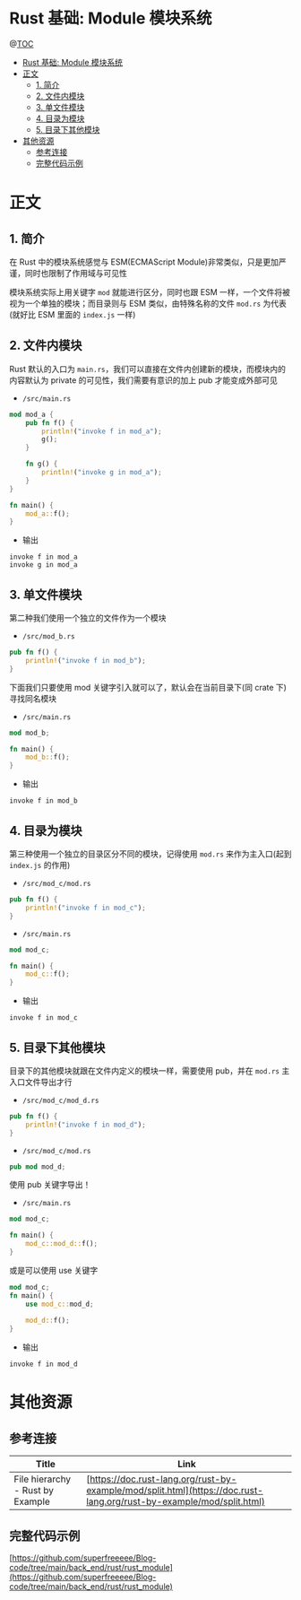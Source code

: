 # Rust 基础: Module 模块系统

@[TOC](文章目录)

<!-- TOC -->

- [Rust 基础: Module 模块系统](#rust-基础-module-模块系统)
- [正文](#正文)
  - [1. 简介](#1-简介)
  - [2. 文件内模块](#2-文件内模块)
  - [3. 单文件模块](#3-单文件模块)
  - [4. 目录为模块](#4-目录为模块)
  - [5. 目录下其他模块](#5-目录下其他模块)
- [其他资源](#其他资源)
  - [参考连接](#参考连接)
  - [完整代码示例](#完整代码示例)

<!-- /TOC -->

# 正文

## 1. 简介

在 Rust 中的模块系统感觉与 ESM(ECMAScript Module)非常类似，只是更加严谨，同时也限制了作用域与可见性

模块系统实际上用关键字 `mod` 就能进行区分，同时也跟 ESM 一样，一个文件将被视为一个单独的模块；而目录则与 ESM 类似，由特殊名称的文件 `mod.rs` 为代表(就好比 ESM
 里面的 `index.js` 一样)

## 2. 文件内模块

Rust 默认的入口为 `main.rs`，我们可以直接在文件内创建新的模块，而模块内的内容默认为 private 的可见性，我们需要有意识的加上 pub 才能变成外部可见

- `/src/main.rs`

```rs
mod mod_a {
    pub fn f() {
        println!("invoke f in mod_a");
        g();
    }

    fn g() {
        println!("invoke g in mod_a");
    }
}

fn main() {
    mod_a::f();
}
```

- 输出

```
invoke f in mod_a
invoke g in mod_a
```

## 3. 单文件模块

第二种我们使用一个独立的文件作为一个模块

- `/src/mod_b.rs`

```rs
pub fn f() {
    println!("invoke f in mod_b");
}
```

下面我们只要使用 mod 关键字引入就可以了，默认会在当前目录下(同 crate 下)寻找同名模块

- `/src/main.rs`

```rs
mod mod_b;

fn main() {
    mod_b::f();
}
```

- 输出

```
invoke f in mod_b
```

## 4. 目录为模块

第三种使用一个独立的目录区分不同的模块，记得使用 `mod.rs` 来作为主入口(起到 `index.js` 的作用)

- `/src/mod_c/mod.rs`

```rs
pub fn f() {
    println!("invoke f in mod_c");
}
```

- `/src/main.rs`

```rs
mod mod_c;

fn main() {
    mod_c::f();
}
```

- 输出

```
invoke f in mod_c
```

## 5. 目录下其他模块

目录下的其他模块就跟在文件内定义的模块一样，需要使用 pub，并在 `mod.rs` 主入口文件导出才行

- `/src/mod_c/mod_d.rs`

```rs
pub fn f() {
    println!("invoke f in mod_d");
}
```

- `/src/mod_c/mod.rs`

```rs
pub mod mod_d;
```

使用 pub 关键字导出！

- `/src/main.rs`

```rs
mod mod_c;

fn main() {
    mod_c::mod_d::f();
}
```

或是可以使用 use 关键字

```rs
mod mod_c;
fn main() {
    use mod_c::mod_d;
    
    mod_d::f();
}
```

- 输出

```
invoke f in mod_d
```

# 其他资源

## 参考连接

| Title                            | Link                                                                                                                 |
| -------------------------------- | -------------------------------------------------------------------------------------------------------------------- |
| File hierarchy - Rust by Example | [https://doc.rust-lang.org/rust-by-example/mod/split.html](https://doc.rust-lang.org/rust-by-example/mod/split.html) |

## 完整代码示例

[https://github.com/superfreeeee/Blog-code/tree/main/back_end/rust/rust_module](https://github.com/superfreeeee/Blog-code/tree/main/back_end/rust/rust_module)
